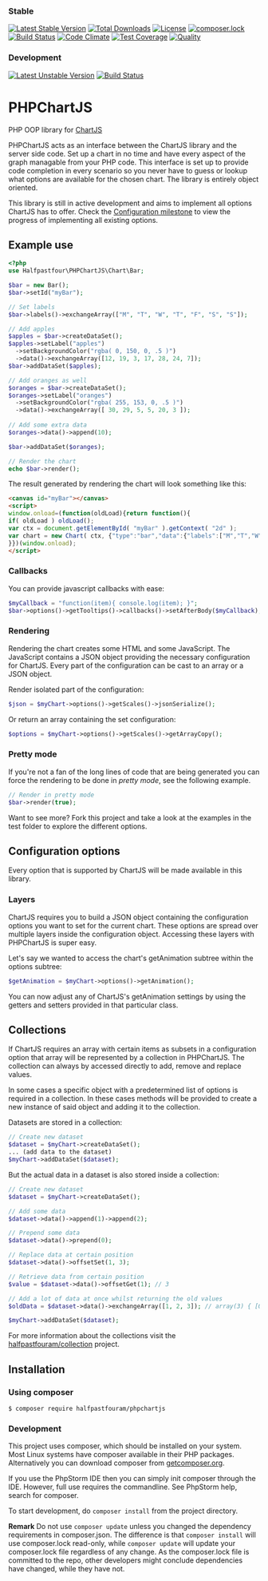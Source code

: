 ### Stable
[![Latest Stable Version](https://poser.pugx.org/halfpastfouram/phpchartjs/v/stable)](https://packagist.org/packages/halfpastfouram/phpchartjs)
[![Total Downloads](https://poser.pugx.org/halfpastfouram/phpchartjs/downloads)](https://packagist.org/packages/halfpastfouram/phpchartjs)
[![License](https://poser.pugx.org/halfpastfouram/phpchartjs/license)](https://packagist.org/packages/halfpastfouram/phpchartjs)
[![composer.lock](https://poser.pugx.org/halfpastfouram/phpchartjs/composerlock)](https://packagist.org/packages/halfpastfouram/phpchartjs)
[![Build Status](https://travis-ci.org/halfpastfouram/PHPChartJS.svg?branch=master)](https://travis-ci.org/halfpastfouram/PHPChartJS)
[![Code Climate](https://codeclimate.com/github/halfpastfouram/PHPChartJS/badges/gpa.svg)](https://codeclimate.com/github/halfpastfouram/PHPChartJS)
[![Test Coverage](https://codeclimate.com/github/halfpastfouram/PHPChartJS/badges/coverage.svg)](https://codeclimate.com/github/halfpastfouram/PHPChartJS/coverage)
[![Quality](https://scrutinizer-ci.com/g/halfpastfouram/PHPChartJS/badges/quality-score.png?b=master)](https://scrutinizer-ci.com/g/halfpastfouram/PHPChartJS/)

### Development
[![Latest Unstable Version](https://poser.pugx.org/halfpastfouram/phpchartjs/v/unstable)](https://packagist.org/packages/halfpastfouram/phpchartjs)
[![Build Status](https://travis-ci.org/halfpastfouram/PHPChartJS.svg?branch=dev)](https://travis-ci.org/halfpastfouram/PHPChartJS)

# PHPChartJS
PHP OOP library for [ChartJS](http://www.chartjs.org/)

PHPChartJS acts as an interface between the ChartJS library and the server side code. Set up a chart in no time and have every aspect of the graph managable from your PHP code. This interface is set up to provide code completion in every scenario so you never have to guess or lookup what options are available for the chosen chart. The library is entirely object oriented.

This library is still in active development and aims to implement all options ChartJS has to offer. Check the [Configuration milestone](https://github.com/halfpastfouram/PHPChartJS/milestone/1) to view the progress of implementing all existing options.

## Example use
````php
<?php
use Halfpastfour\PHPChartJS\Chart\Bar;

$bar = new Bar();
$bar->setId("myBar");

// Set labels
$bar->labels()->exchangeArray(["M", "T", "W", "T", "F", "S", "S"]);

// Add apples
$apples = $bar->createDataSet();
$apples->setLabel("apples")
  ->setBackgroundColor("rgba( 0, 150, 0, .5 )")
  ->data()->exchangeArray([12, 19, 3, 17, 28, 24, 7]);
$bar->addDataSet($apples);

// Add oranges as well
$oranges = $bar->createDataSet();
$oranges->setLabel("oranges")
  ->setBackgroundColor("rgba( 255, 153, 0, .5 )")
  ->data()->exchangeArray([ 30, 29, 5, 5, 20, 3 ]);
  
// Add some extra data
$oranges->data()->append(10);

$bar->addDataSet($oranges);

// Render the chart
echo $bar->render();
````
The result generated by rendering the chart will look something like this:

````html
<canvas id="myBar"></canvas>
<script>
window.onload=(function(oldLoad){return function(){
if( oldLoad ) oldLoad();
var ctx = document.getElementById( "myBar" ).getContext( "2d" );
var chart = new Chart( ctx, {"type":"bar","data":{"labels":["M","T","W","T","F","S","S"],"datasets":[{"data":[12,19,3,17,28,24,7],"label":"apples","backgroundColor":"rgba( 0, 150, 0, .5 )"},{"data":[30,29,5,5,20,3,10],"label":"oranges","backgroundColor":"rgba( 255, 153, 0, .5 )"}]}} );
}})(window.onload);
</script>
````

### Callbacks
You can provide javascript callbacks with ease:

````php
$myCallback = "function(item){ console.log(item); }";
$bar->options()->getTooltips()->callbacks()->setAfterBody($myCallback);
````

### Rendering

Rendering the chart creates some HTML and some JavaScript. The JavaScript contains a JSON object providing the necessary
configuration for ChartJS. Every part of the configuration can be cast to an array or a JSON object.

Render isolated part of the configuration:

````php
$json = $myChart->options()->getScales()->jsonSerialize();
````

Or return an array containing the set configuration:

````php
$options = $myChart->options()->getScales()->getArrayCopy();
````


### Pretty mode
If you're not a fan of the long lines of code that are being generated you can force the rendering to be done in *pretty mode*, see the following example.

````php
// Render in pretty mode
$bar->render(true);
````

Want to see more? Fork this project and take a look at the examples in the test folder to explore the different options.

## Configuration options
Every option that is supported by ChartJS will be made available in this library.

### Layers
ChartJS requires you to build a JSON object containing the configuration options you want to set for the current chart.
These options are spread over multiple layers inside the configuration object. Accessing these layers with PHPChartJS is
 super easy.

Let's say we wanted to access the chart's getAnimation subtree within the options subtree:
````php
$getAnimation = $myChart->options()->getAnimation();
````
You can now adjust any of ChartJS's getAnimation settings by using the getters and setters provided in that particular class.

## Collections
If ChartJS requires an array with certain items as subsets in a configuration option that array will be represented by a
collection in PHPChartJS. The collection can always by accessed directly to add, remove and replace values.

In some cases a specific object with a predetermined list of options is required in a collection. In these cases methods
will be provided to create a new instance of said object and adding it to the collection.

Datasets are stored in a collection:

````php
// Create new dataset
$dataset = $myChart->createDataSet();
... (add data to the dataset)
$myChart->addDataSet($dataset);
````

But the actual data in a dataset is also stored inside a collection:

````php
// Create new dataset
$dataset = $myChart->createDataSet();

// Add some data 
$dataset->data()->append(1)->append(2);

// Prepend some data
$dataset->data()->prepend(0);

// Replace data at certain position
$dataset->data()->offsetSet(1, 3);

// Retrieve data from certain position
$value = $dataset->data()->offsetGet(1); // 3

// Add a lot of data at once whilst returning the old values
$oldData = $dataset->data()->exchangeArray([1, 2, 3]); // array(3) { [0]=> int(1) [1]=> int(2) [2]=> int(3) }

$myChart->addDataSet($dataset);
````
For more information about the collections visit the [halfpastfouram/collection](https://github.com/halfpastfouram/collection) project.

## Installation

### Using composer
    $ composer require halfpastfouram/phpchartjs

### Development
This project uses composer, which should be installed on your system. Most
Linux systems have composer available in their PHP packages.
Alternatively you can download composer from [getcomposer.org](http://getcomposer.org).

If you use the PhpStorm IDE then you can simply init composer through the IDE. However,
full use requires the commandline. See PhpStorm help, search for composer.

To start development, do `composer install` from the project directory. 

**Remark** Do not use `composer update` unless you changed the dependency requirements in composer.json.
The difference is that `composer install` will use composer.lock read-only, 
while `composer update` will update your composer.lock file regardless of any change.
As the composer.lock file is committed to the repo, other developers might conclude 
dependencies have changed, while they have not.
